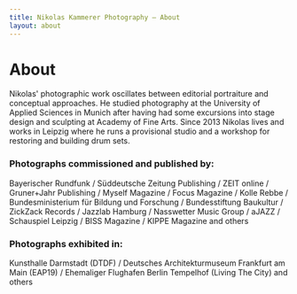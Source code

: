 ```yaml
---
title: Nikolas Kammerer Photography – About
layout: about
---
```


# About

Nikolas' photographic work oscillates between editorial portraiture and conceptual approaches. He studied photography at the University of Applied Sciences in Munich after having had some excursions into stage design
and sculpting at Academy of Fine Arts. Since 2013 Nikolas lives and works in Leipzig where he runs a provisional studio and a workshop for restoring and building drum sets.

### Photographs commissioned and published by:

Bayerischer Rundfunk / Süddeutsche Zeitung Publishing / ZEIT online / Gruner+Jahr Publishing / Myself Magazine / Focus Magazine / Kolle Rebbe / Bundesministerium für Bildung und Forschung / Bundesstiftung Baukultur / ZickZack Records / Jazzlab Hamburg / Nasswetter Music Group / aJAZZ /  Schauspiel Leipzig / BISS Magazine / KIPPE Magazine and others

### Photographs exhibited in:

Kunsthalle Darmstadt (DTDF) / Deutsches Architekturmuseum Frankfurt am Main  (EAP19) / Ehemaliger Flughafen Berlin Tempelhof (Living The City) and others